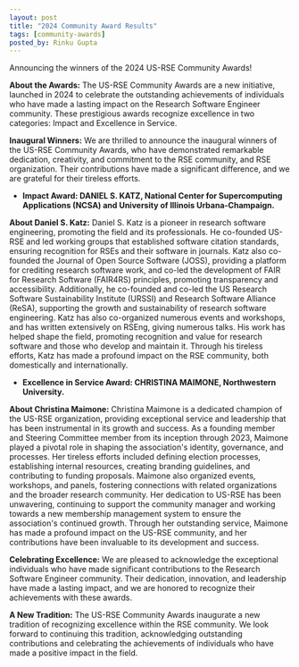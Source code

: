 ```yaml
---
layout: post
title: "2024 Community Award Results"
tags: [community-awards]
posted_by: Rinku Gupta
---
```


Announcing the winners of the 2024 US-RSE Community Awards!

**About the Awards:**
The US-RSE Community Awards are a new initiative, launched in 2024 to celebrate the outstanding achievements of individuals who have made a lasting impact on the Research Software Engineer community. These prestigious awards recognize excellence in two categories: Impact and Excellence in Service.

**Inaugural Winners:**
We are thrilled to announce the inaugural winners of the US-RSE Community Awards, who have demonstrated remarkable dedication, creativity, and commitment to the RSE community, and RSE organization. Their contributions have made a significant difference, and we are grateful for their tireless efforts.
* **Impact Award: DANIEL S. KATZ, National Center for Supercomputing Applications (NCSA) and University of Illinois Urbana-Champaign.**

**About Daniel S. Katz:**  Daniel S. Katz is a pioneer in research software engineering, promoting the field and its professionals. He co-founded US-RSE and led working groups that established software citation standards, ensuring recognition for RSEs and their software in journals. Katz also co-founded the Journal of Open Source Software (JOSS), providing a platform for crediting research software work, and co-led the development of FAIR for Research Software (FAIR4RS) principles, promoting transparency and accessibility. Additionally, he co-founded and co-led the US Research Software Sustainability Institute (URSSI) and Research Software Alliance (ReSA), supporting the growth and sustainability of research software engineering. Katz has also co-organized numerous events and workshops, and has written extensively on RSEng, giving numerous talks. His work has helped shape the field, promoting recognition and value for research software and those who develop and maintain it. Through his tireless efforts, Katz has made a profound impact on the RSE community, both domestically and internationally.

* **Excellence in Service Award: CHRISTINA MAIMONE, Northwestern University.**

**About Christina Maimone:** Christina Maimone is a dedicated champion of the US-RSE organization, providing exceptional service and leadership that has been instrumental in its growth and success. As a founding member and Steering Committee member from its inception through 2023, Maimone played a pivotal role in shaping the association's identity, governance, and processes. Her tireless efforts included defining election processes, establishing internal resources, creating branding guidelines, and contributing to funding proposals. Maimone also organized events, workshops, and panels, fostering connections with related organizations and the broader research community. Her dedication to US-RSE has been unwavering, continuing to support the community manager and working towards a new membership management system to ensure the association's continued growth. Through her outstanding service, Maimone has made a profound impact on the US-RSE community, and her contributions have been invaluable to its development and success.
  
**Celebrating Excellence:**
We are pleased to acknowledge the exceptional individuals who have made significant contributions to the Research Software Engineer community. Their dedication, innovation, and leadership have made a lasting impact, and we are honored to recognize their achievements with these awards.

**A New Tradition:**
The US-RSE Community Awards inaugurate a new tradition of recognizing excellence within the RSE community. We look forward to continuing this tradition, acknowledging outstanding contributions and celebrating the achievements of individuals who have made a positive impact in the field.
